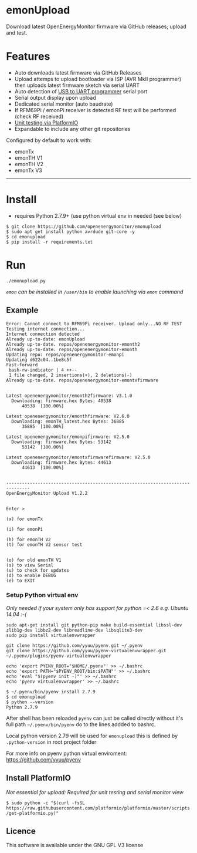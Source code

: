 # emonUpload

Download latest OpenEnergyMonitor firmware via GitHub releases; upload and test. 

# Features

- Auto downloads latest firmware via GitHub Releases
- Upload attemps to upload bootloader via ISP (AVR MkII programmer) then uploads latest firmware sketch via serial UART
- Auto detection of [USB to UART programmer](https://shop.openenergymonitor.com/programmer-usb-to-serial-uart/) serial port
- Serial output display upon upload
- Dedicated serial monitor (auto baudrate) 
- If RFM69Pi / emonPi receiver is detected RF test will be performed (check RF received)
- [Unit testing via PlatformIO](http://docs.platformio.org/en/stable/plus/unit-testing.html)
- Expandable to include any other git repositories


Configured by default to work with:

* emonTx 
* emonTH V1
* emonTH V2
* emonTx V3

***

# Install

- requires Python 2.7.9+ (use python virtual env in needed (see below)

```
$ git clone https://github.com/openenergymonitor/emonupload
$ sudo apt get install python avrdude git-core -y
$ cd emonupload
$ pip install -r requirements.txt
```

# Run

`./emonupload.py`

*`emon` can be installed in `/user/bin` to enable launching via `emon` command*

## Example

```
Error: Cannot connect to RFM69Pi receiver. Upload only...NO RF TEST
Testing internet connection...
Internet connection detected
Already up-to-date: emonUpload
Already up-to-date. repos/openenergymonitor-emonth2
Already up-to-date. repos/openenergymonitor-emonth
Updating repo: repos/openenergymonitor-emonpi
Updating d622c04..1be8c5f
Fast-forward
 bash-rw-indicator | 4 ++--
 1 file changed, 2 insertions(+), 2 deletions(-)
Already up-to-date. repos/openenergymonitor-emontxfirmware


Latest openenergymonitor/emonth2firmware: V3.1.0
  Downloading: firmware.hex Bytes: 40538
      40538  [100.00%]

Latest openenergymonitor/emonthfirmware: V2.6.0
  Downloading: emonTH_latest.hex Bytes: 36885
      36885  [100.00%]

Latest openenergymonitor/emonpifirmware: V2.5.0
  Downloading: firmware.hex Bytes: 53142
      53142  [100.00%]

Latest openenergymonitor/emontxfirmwarefirmware: V2.5.0
  Downloading: firmware.hex Bytes: 44613
      44613  [100.00%]


-------------------------------------------------------------------------------
OpenEnergyMonitor Upload V1.2.2


Enter >

(x) for emonTx

(i) for emonPi

(h) for emonTH V2
(t) for emonTH V2 sensor test


(o) for old emonTH V1
(s) to view Serial
(u) to check for updates
(d) to enable DEBUG
(e) to EXIT
```


### Setup Python virtual env

*Only needed if your system only has support for python =< 2.6 e.g. Ubuntu 14.04 :-(*

```
sudo apt-get install git python-pip make build-essential libssl-dev zlib1g-dev libbz2-dev libreadline-dev libsqlite3-dev
sudo pip install virtualenvwrapper

git clone https://github.com/yyuu/pyenv.git ~/.pyenv
git clone https://github.com/yyuu/pyenv-virtualenvwrapper.git ~/.pyenv/plugins/pyenv-virtualenvwrapper

echo 'export PYENV_ROOT="$HOME/.pyenv"' >> ~/.bashrc
echo 'export PATH="$PYENV_ROOT/bin:$PATH"' >> ~/.bashrc
echo 'eval "$(pyenv init -)"' >> ~/.bashrc
echo 'pyenv virtualenvwrapper' >> ~/.bashrc
```

```
$ ~/.pyenv/bin/pyenv install 2.7.9
$ cd emonupload
$ python --version
Python 2.7.9
```

After shell has been reloaded `pyenv` can just be called directly without it's full path `~/.pyenv/bin/pyenv` do to the lines addded to bashrc.

Local python version 2.79 will be used for `emonupload` this is defined by `.python-version` in root project folder

For more info on pyenv python virtual enviroment: https://github.com/yyuu/pyenv



## Install PlatformIO

*Not essential for upload: Required for unit testing and serial monitor view*

`$ sudo python -c "$(curl -fsSL https://raw.githubusercontent.com/platformio/platformio/master/scripts/get-platformio.py)"`




## Licence

This software is available under the GNU GPL V3 license
